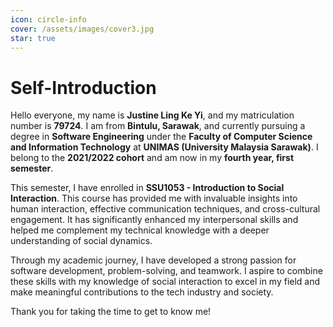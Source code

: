 ```yaml
---
icon: circle-info
cover: /assets/images/cover3.jpg
star: true
---
```


# Self-Introduction

Hello everyone, my name is **Justine Ling Ke Yi**, and my matriculation number is **79724**. I am from **Bintulu, Sarawak**, and currently pursuing a degree in **Software Engineering** under the **Faculty of Computer Science and Information Technology** at **UNIMAS (University Malaysia Sarawak)**. I belong to the **2021/2022 cohort** and am now in my **fourth year, first semester**.

This semester, I have enrolled in **SSU1053 - Introduction to Social Interaction**. This course has provided me with invaluable insights into human interaction, effective communication techniques, and cross-cultural engagement. It has significantly enhanced my interpersonal skills and helped me complement my technical knowledge with a deeper understanding of social dynamics.

Through my academic journey, I have developed a strong passion for software development, problem-solving, and teamwork. I aspire to combine these skills with my knowledge of social interaction to excel in my field and make meaningful contributions to the tech industry and society.

Thank you for taking the time to get to know me!
